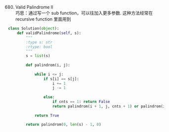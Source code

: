 680. Valid Palindrome II  
巧思：通过写一个 sub function，可以往加入更多参数. 这种方法经常在recursive function 里面用到
```Python
class Solution(object):
    def validPalindrome(self, s):
        """
        :type s: str
        :rtype: bool
        """
        s = list(s)
        
        def palindrom(i, j):
            
            while i <= j:
                if s[i] == s[j]:
                    i += 1
                    j -= 1
                    
                else:
                    if cnts == 1: return False
                    return palindrom(i + 1, j, cnts + 1) or palindrom(i, j - 1, cnts + 1)
                
            return True
                    
        return palindrom(0, len(s) - 1, 0)
```
